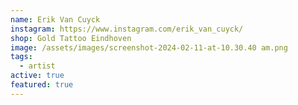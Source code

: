 ```yaml
---
name: Erik Van Cuyck
instagram: https://www.instagram.com/erik_van_cuyck/
shop: Gold Tattoo Eindhoven
image: /assets/images/screenshot-2024-02-11-at-10.30.40 am.png
tags:
  - artist
active: true
featured: true
---
```

